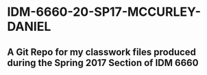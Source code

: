 # IDM-6660-20-SP17-MCCURLEY-DANIEL

## A Git Repo for my classwork files produced during the Spring 2017 Section of IDM 6660